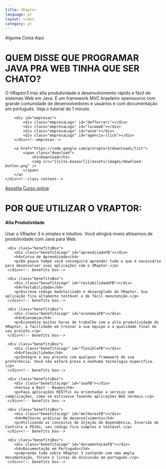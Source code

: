 ```yaml
---
title: VRaptor
language: pt
layout: index
category: pt
---
```

<div id="chamada" class="content">
<span id="chamada-img">Alguma Coisa Aqui</span>
	<h1 class="content-title">QUEM DISSE QUE PROGRAMAR JAVA PRA WEB TINHA QUE SER CHATO?</h1>
	<p>O VRaptor3 traz alta produtividade e desenvolvimento rápido e fácil de sistemas Web em Java. É um framework MVC brasileiro opensource com grande comunidade de desenvolvedores e usuários e com documentação em português. Veja o tutorial de 1 minuto.</p>
</div>


<div id="divisao">
	<div class="content">
		
		<div id="empresas">
			<div class="empresaLogo" id="defferrari"></div>
			<div class="empresaLogo" id="locaweb"></div>
			<div class="empresaLogo" id="wine"></div>
			<div class="empresaLogo" id="agencia-click"></div>	
		</div><!--empresas-->
		
		<a href="https://code.google.com/p/vraptor3/downloads/list">
			<span class="download">
				<h1>Download</h1>
				<img src="{{site.baseurl}}/assets/images/download-button.png" />
			</span>
		</a>
	</div><!--class content-->
</div><!--divisao-->

<div class="treinamento">
	<div class="content">
		<a href="http://www.caelum.com.br/apostilas/#FJ-28">Apostila</a>
		<a href="http://www.caelum.com.br/curso/online/vraptor/">Curso online</a>
	</div>
</div>

<div id="beneficios" class="content">
	<h1 class="content-title">POR QUE UTILIZAR O VRAPTOR:</h1>
	<div class="benefitsBox">
		<div class="benefitsLogo" id="produtividadeFB"></div>
		<h4>Alta Produtividade</h4>
		<p>Usar o VRaptor 3 é simples e intuitivo. Você atingirá níveis altíssimos de produtividade com Java para Web.</p>
	 </div><!-- benefits box-->
	 
	 <div class="benefitsBox">
		<div class="benefitsLogo" id="aprendizadoFB"></div>
		<h4>Curva de Aprendizado</h4>
		<p>Em pouco tempo você conseguirá aprender tudo o que é necessário para desenvolver suas aplicações com o VRaptor.</p>
	 </div><!-- benefits box-->
	 
	 <div class="benefitsBox">
		<div class="benefitsLogo" id="testabilidadeFB"></div>
		<h4>Testabilidade</h4>
		<p>Escreva código modularizado e desacoplado do VRaptor. Sua aplicação fica altamente testável e de fácil manutenção.</p>
	 </div><!-- benefits box-->
	 
	 <div class="benefitsBox">
		<div class="benefitsLogo" id="economiaFB"></div>
		<h4>Economia</h4>
		<p>Economize muitas horas de trabalho com a alta produtividade do VRaptor, a facilidade em treinar a sua equipe e a qualidade final do seu projeto.</p>
	 </div><!-- benefits box--> 
	 
	 <div class="benefitsBox">
		<div class="benefitsLogo" id="flexibleFB"></div>
		<h4>Flexibilidade</h4>
		<p>Integre o seu projeto com qualquer framework de sua preferência. Você não estará preso a nenhuma tecnologia específica.</p>
	 </div><!-- benefits box-->                                         
	 
	 <div class="benefitsBox">
		<div class="benefitsLogo" id="soaFB"></div>
		<h4>Soa e Rest - Ready</h4>
		<p>Faça aplicações RESTful ou orientadas a serviço sem complicações, como se estivesse fazendo aplicações Web normais.</p>
	 </div><!-- benefits box-->                          

	 <div class="benefitsBox">
		<div class="benefitsLogo" id="melhoresFB"></div>
		<h4>Melhores práticas de desenvolvimento</h4>
		<p>Utilizando os conceitos de Injeção de Dependência, Inversão de Controle e POJOs, seu código fica simples e testável.</p>
	 </div><!-- benefits box-->
	 
	 <div class="benefitsBox">
		<div class="benefitsLogo" id="documentacaoFB"></div>
		<h4>Documentação em Português</h4>
		<p>Aprenda tudo sobre VRaptor 3 contando com uma ampla documentação, fóruns e listas de discussão em português.</p>
	 </div><!-- benefits box-->
</div> 